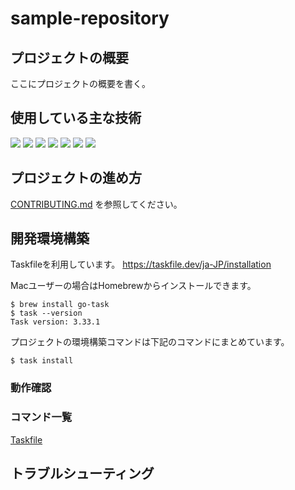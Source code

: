 # sample-repository

## プロジェクトの概要

ここにプロジェクトの概要を書く。

## 使用している主な技術

![](https://img.shields.io/badge/-php-777BB4.svg?logo=php&style=for-the-badge&logoColor=white) ![](https://img.shields.io/badge/-laravel-FF2D20.svg?logo=laravel&style=for-the-badge) ![](https://img.shields.io/badge/-nginx-009639.svg?logo=nginx&style=for-the-badge) ![](https://img.shields.io/badge/-mysql-4479A1.svg?logo=mysql&style=for-the-badge) ![](https://img.shields.io/badge/-docker-2496ED.svg?logo=docker&style=for-the-badge) ![](https://img.shields.io/badge/-taskfile-5DBBB0.svg?logo=taskfile&style=for-the-badge) ![](https://img.shields.io/badge/-githubactions-2088FF.svg?logo=githubactions&style=for-the-badge)

## プロジェクトの進め方

[CONTRIBUTING.md](.github/CONTRIBUTING.md) を参照してください。

## 開発環境構築

Taskfileを利用しています。
https://taskfile.dev/ja-JP/installation

Macユーザーの場合はHomebrewからインストールできます。

```
$ brew install go-task
$ task --version
Task version: 3.33.1
```

プロジェクトの環境構築コマンドは下記のコマンドにまとめています。

```
$ task install
```

### 動作確認

### コマンド一覧

[Taskfile](Taskfile.yaml)

## トラブルシューティング
